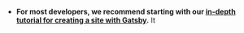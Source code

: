 - **For most developers, we recommend starting with our [in-depth tutorial for creating a site with Gatsby](https://www.gatsbyjs.com/tutorial/).** It 
